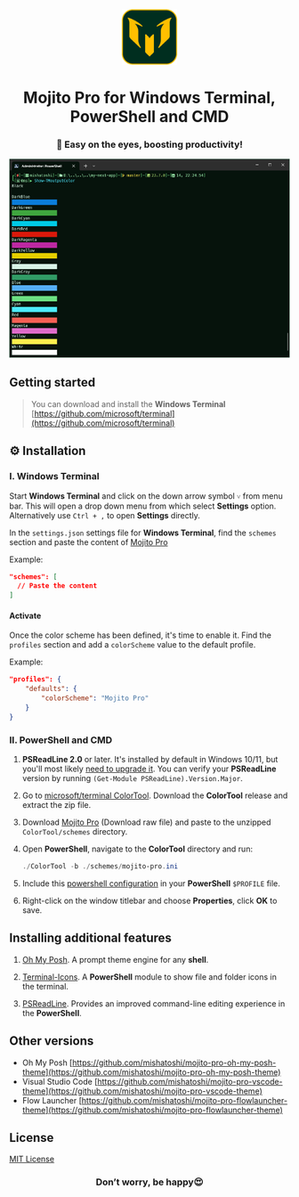 <div align="center">
  <img src="./images/mojito-pro-logo.png" width="100px" height="100px">
  <h1>Mojito Pro for Windows Terminal, PowerShell and CMD</h1>
  <h3>🍃 Easy on the eyes, boosting productivity!</h3>
</div>

<div align="center">
  <img src="./images/Mojito Pro for Terminal.png">
</div>

## Getting started

> You can download and install the **Windows Terminal** [https://github.com/microsoft/terminal](https://github.com/microsoft/terminal)
>

## ⚙️ Installation

### I. Windows Terminal

Start **Windows Terminal** and click on the down arrow symbol `˅` from menu bar. This will open a drop down menu from which select **Settings** option. Alternatively use `Ctrl + ,` to open **Settings** directly.

In the `settings.json` settings file for **Windows Terminal**, find the `schemes` section and paste the content of [Mojito Pro](https://raw.githubusercontent.com/mishatoshi/mojito-pro-windows-terminal/master/mojito-pro.json)

Example:

```json
"schemes": [
  // Paste the content
]
```

#### Activate

Once the color scheme has been defined, it's time to enable it. Find the `profiles` section and add a `colorScheme` value to the default profile.

Example:

```json
"profiles": {
    "defaults": {
        "colorScheme": "Mojito Pro"
    }
}
```

### II. PowerShell and CMD

1. **PSReadLine 2.0** or later. It's installed by default in Windows 10/11, but you'll most likely [need to upgrade it](https://github.com/lzybkr/PSReadLine#user-content-upgrading). You can verify your **PSReadLine** version by running `(Get-Module PSReadLine).Version.Major`.
1. Go to [microsoft/terminal ColorTool](https://github.com/Microsoft/Terminal/tree/main/src/tools/ColorTool#installing). Download the **ColorTool** release and extract the zip file.
1. Download [Mojito Pro](https://github.com/mishatoshi/mojito-pro-windows-terminal/blob/master/ColorTool%20Schemes/mojito-pro.ini) (Download raw file) and paste to the unzipped `ColorTool/schemes` directory.

1. Open **PowerShell**, navigate to the **ColorTool** directory and run:

    ```PowerShell
    ./ColorTool -b ./schemes/mojito-pro.ini
    ```

1. Include this [powershell configuration](./Microsoft.PowerShell_profile.ps1) in your **PowerShell** `$PROFILE` file.

1. Right-click on the window titlebar and choose **Properties**, click **OK** to save.

## Installing additional features

1. [Oh My Posh](https://ohmyposh.dev). A prompt theme engine for any **shell**.

1. [Terminal-Icons](https://github.com/devblackops/Terminal-Icons). A **PowerShell** module to show file and folder icons in the terminal.

1. [PSReadLine](https://docs.microsoft.com/en-us/powershell/module/psreadline/about/about_psreadline?view=powershell-7.2). Provides an improved command-line editing experience in the **PowerShell**.

## Other versions

* Oh My Posh [https://github.com/mishatoshi/mojito-pro-oh-my-posh-theme](https://github.com/mishatoshi/mojito-pro-oh-my-posh-theme)
* Visual Studio Code [https://github.com/mishatoshi/mojito-pro-vscode-theme](https://github.com/mishatoshi/mojito-pro-vscode-theme)
* Flow Launcher [https://github.com/mishatoshi/mojito-pro-flowlauncher-theme](https://github.com/mishatoshi/mojito-pro-flowlauncher-theme)

## License

[MIT License](./LICENSE)

<h3 align="center">Don’t worry, be happy😍</h3>
